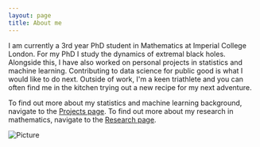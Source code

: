 ```yaml
---
layout: page
title: About me
---
```


I am currently a 3rd year PhD student in Mathematics at Imperial College London. For my PhD I study the dynamics of extremal black holes. Alongside this, I have also worked on personal projects in statistics and machine learning. Contributing to data science for public good is what I would like to do next. Outside of work, I'm a keen triathlete and you can often find me in the kitchen trying out a new recipe for my next adventure.

To find out more about my statistics and machine learning background, navigate to the [Projects page](/projects). To find out more about my research in mathematics, navigate to the [Research page](/research).

![Picture]([picture.jpg] "A picture")